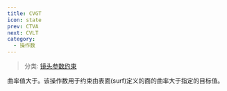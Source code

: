 ```yaml
---
title: CVGT
icon: state
prev: CTVA
next: CVLT
category:
  - 操作数
---
```


> 分类: [镜头参数约束](/hb/operands/130/871/  "Zemax 操作数 镜头参数约束")

曲率值大于。该操作数用于约束由表面(surf)定义的面的曲率大于指定的目标值。